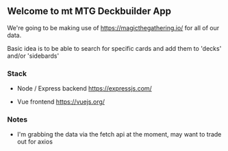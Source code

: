## Welcome to mt MTG Deckbuilder App

We're going to be making use of https://magicthegathering.io/ for all of our data.

Basic idea is to be able to search for specific cards and add them to 'decks' and/or 'sidebards' 

### Stack

* Node / Express backend
  https://expressjs.com/

* Vue frontend
  https://vuejs.org/

### Notes

* I'm grabbing the data via the fetch api at the moment, may want to trade out for axios
